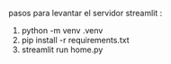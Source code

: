 
pasos para levantar el servidor streamlit :


1. python -m venv .venv
2. pip install -r requirements.txt
3. streamlit run home.py
